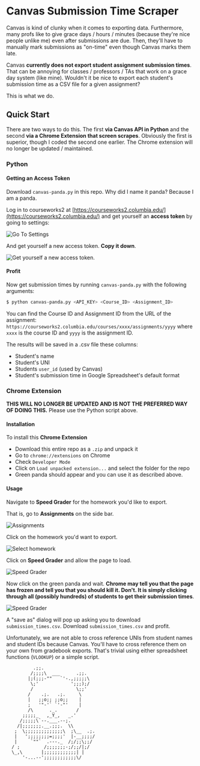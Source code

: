 # Canvas Submission Time Scraper

Canvas is kind of clunky when it comes to exporting data. Furthermore, many profs like to give grace days / hours / minutes (because they're nice people unlike me) even after submissions are due. Then, they'll have to manually mark submissions as "on-time" even though Canvas marks them late.

Canvas **currently does not export student assignment submission times**. That can be annoying for classes / professors / TAs that work on a grace day system (like mine). Wouldn't it be nice to export each student's submission time as a CSV file for a given assignment?

This is what we do.

## Quick Start

There are two ways to do this. The first **via Canvas API in Python** and the second **via a Chrome Extension that screen scrapes**. Obviously the first is superior, though I coded the second one earlier. The Chrome extension will no longer be updated / maintained.

### Python

#### Getting an Access Token

Download `canvas-panda.py` in this repo. Why did I name it panda? Because I am a panda.

Log in to courseworks2 at [https://courseworks2.columbia.edu/](https://courseworks2.columbia.edu/) and get yourself an **access token** by going to settings:

![Go To Settings](./screenshots/screenshot_5.png)

And get yourself a new access token. **Copy it down**.

![Get yourself a new access token.](./screenshots/screenshot_6.png)

#### Profit

Now get submission times by running `canvas-panda.py` with the following arguments:

```bash
$ python canvas-panda.py <API_KEY> <Course_ID> <Assignment_ID>
```

You can find the Course ID and Assignment ID from the URL of the assignment: `https://courseworks2.columbia.edu/courses/xxxx/assignments/yyyy` where `xxxx` is the course ID and `yyyy` is the assignment ID.

The results will be saved in a .csv file these columns:

- Student's name
- Student's UNI
- Students `user_id` (used by Canvas)
- Student's submission time in Google Spreadsheet's default format

### Chrome Extension

**THIS WILL NO LONGER BE UPDATED AND IS NOT THE PREFERRED WAY OF DOING THIS.** Please use the Python script above.

#### Installation

To install this **Chrome Extension**

- Download this entire repo as a `.zip` and unpack it
- Go to `chrome://extensions` on Chrome
- Check `Developer Mode`
- Click on `Load unpacked extension...` and select the folder for the repo
- Green panda should appear and you can use it as described above.

#### Usage

Navigate to **Speed Grader** for the homework you'd like to export.

That is, go to **Assignments** on the side bar.

![Assignments](./screenshots/screenshot_1.png)

Click on the homework you'd want to export.

![Select homework](./screenshots/screenshot_2.png)

Click on **Speed Grader** and allow the page to load.

![Speed Grader](./screenshots/screenshot_3.png)

Now click on the green panda and wait. **Chrome may tell you that the page has frozen and tell you that you should kill it. Don't. It is simply clicking through all (possibly hundreds) of students to get their submission times**.

![Speed Grader](./screenshots/screenshot_4.png)

A "save as" dialog will pop up asking you to download `submission_times.csv`. Download `submission_times.csv` and profit.

Unfortunately, we are not able to cross reference UNIs from student names and student IDs because Canvas. You'll have to cross reference them on your own from gradebook exports. That's trivial using either spreadsheet functions (`VLOOKUP`) or a simple script.

              .;;.
             /;;;;\  ___      .;;.
            |;(;;;-""   `'-.,;;;;;\
             \;'            ';;;);/
             /                \;;'
            /    .;.   .;.     \
            |   ;;o;; ;;o;;    |
            ;   '"-'` `'-"'    |
            /\      ._.       /
          ;;;;;_   ,_Y_,   _.'
         /;;;;;\`--.___.--;.
        /|;;;;;;;.__.;;;.  \\
       ;  \;;;;;;;;;;;;;;\  ;\__  .;.
       |   ';;;;;;;;=;;;;'  |-__;;;;/
       |     `""`  .---._  /;/;;\;;/
      / ;         /;;;;;;;-;/;;/|;/
      \_,\       |;;;;;;;;;;;;| |
          '-...--';;;;;;;;;;;;\/
